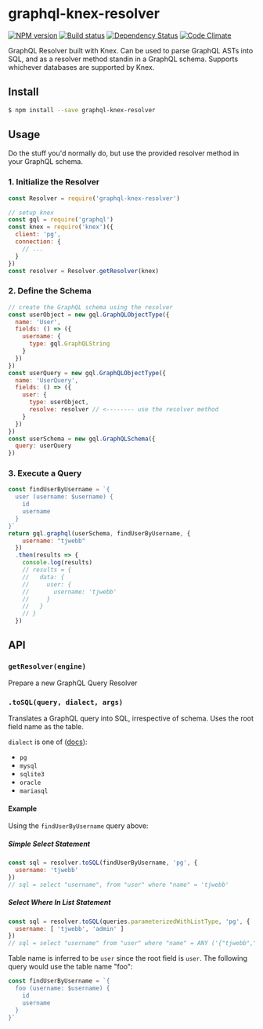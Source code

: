 # graphql-knex-resolver

[![NPM version][npm-image]][npm-url]
[![Build status][ci-image]][ci-url]
[![Dependency Status][daviddm-image]][daviddm-url]
[![Code Climate][codeclimate-image]][codeclimate-url]

GraphQL Resolver built with Knex. Can be used to parse GraphQL ASTs into
SQL, and as a resolver method standin in a GraphQL schema. Supports whichever
databases are supported by Knex.

## Install

```sh
$ npm install --save graphql-knex-resolver
```

## Usage

Do the stuff you'd normally do, but use the provided resolver method in your
GraphQL schema.

### 1. Initialize the Resolver

```js
const Resolver = require('graphql-knex-resolver')

// setup knex
const gql = require('graphql')
const knex = require('knex')({
  client: 'pg',
  connection: {
    // ...
  }
})
const resolver = Resolver.getResolver(knex)
```

### 2. Define the Schema

```js
// create the GraphQL schema using the resolver
const userObject = new gql.GraphQLObjectType({
  name: 'User',
  fields: () => ({
    username: {
      type: gql.GraphQLString
    }
  })
})
const userQuery = new gql.GraphQLObjectType({
  name: 'UserQuery',
  fields: () => ({
    user: {
      type: userObject,
      resolve: resolver // <-------- use the resolver method
    }
  })
})
const userSchema = new gql.GraphQLSchema({
  query: userQuery
})
```

### 3. Execute a Query

```js
const findUserByUsername = `{
  user (username: $username) {
    id
    username
  }
}`
return gql.graphql(userSchema, findUserByUsername, {
    username: "tjwebb"
  })
  .then(results => {
    console.log(results)
    // results = {
    //   data: {
    //     user: {
    //       username: 'tjwebb'
    //     }
    //   }
    // }
  })
```

## API

### `getResolver(engine)`

Prepare a new GraphQL Query Resolver

### `.toSQL(query, dialect, args)`

Translates a GraphQL query into SQL, irrespective of schema. Uses the
root field name as the table.

`dialect` is one of ([docs](http://knexjs.org/#Installation-node)):
- `pg`
- `mysql`
- `sqlite3`
- `oracle`
- `mariasql`

#### Example

Using the `findUserByUsername` query above:

##### Simple Select Statement

```js
const sql = resolver.toSQL(findUserByUsername, 'pg', {
  username: 'tjwebb'
})
// sql = select "username", from "user" where "name" = 'tjwebb'
```

##### Select Where In List Statement

```js
const sql = resolver.toSQL(queries.parameterizedWithListType, 'pg', {
  username: [ 'tjwebb', 'admin' ]
})
// sql = select "username" from "user" where "name" = ANY ('{"tjwebb","admin"}')
```

Table name is inferred to be `user` since the root field is `user`. The following
query would use the table name "foo":

```js
const findUserByUsername = `{
  foo (username: $username) {
    id
    username
  }
}`
```

[npm-image]: https://img.shields.io/npm/v/graphql-knex.svg?style=flat-square
[npm-url]: https://npmjs.org/package/graphql-knex
[ci-image]: https://img.shields.io/travis/tjwebb/graphql-knex/master.svg?style=flat-square
[ci-url]: https://travis-ci.org/tjwebb/graphql-knex
[daviddm-image]: http://img.shields.io/david/tjwebb/graphql-knex.svg?style=flat-square
[daviddm-url]: https://david-dm.org/tjwebb/graphql-knex
[codeclimate-image]: https://img.shields.io/codeclimate/github/tjwebb/graphql-knex.svg?style=flat-square
[codeclimate-url]: https://codeclimate.com/github/tjwebb/graphql-knex

